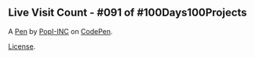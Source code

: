 Live Visit Count - #091 of #100Days100Projects
----------------------------------------------


A [Pen](https://codepen.io/popi-inc/pen/zYBvxyd) by [PopI-INC](https://codepen.io/popi-inc) on [CodePen](https://codepen.io).

[License](https://codepen.io/popi-inc/pen/zYBvxyd/license).